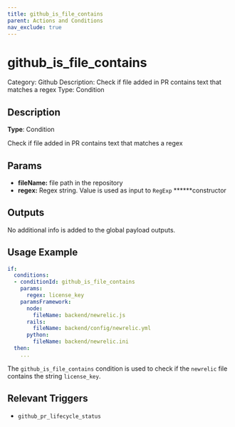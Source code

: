 ```yaml
---
title: github_is_file_contains
parent: Actions and Conditions
nav_exclude: true
---
```


# github_is_file_contains

Category: Github
Description: Check if file added in PR contains text that matches a regex
Type: Condition

## Description

**Type**: Condition

Check if file added in PR contains text that matches a regex

## Params

- **fileName:** file path in the repository
- **regex:** Regex string. Value is used as input to `RegExp` ******constructor

## Outputs

No additional info is added to the global payload outputs.

## Usage Example

```yaml
if:
  conditions:
  - conditionId: github_is_file_contains
    params:
      regex: license_key
    paramsFramework:
      node:
        fileName: backend/newrelic.js
      rails:
        fileName: backend/config/newrelic.yml
      python:
        fileName: backend/newrelic.ini
  then:
    ...
```

The `github_is_file_contains` condition is used to check if the `newrelic` file contains the string `license_key`.

## Relevant Triggers

- `github_pr_lifecycle_status`
